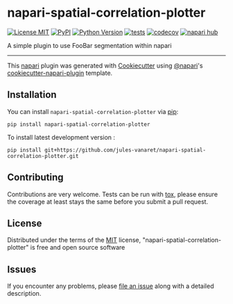 # napari-spatial-correlation-plotter

[![License MIT](https://img.shields.io/pypi/l/napari-spatial-correlation-plotter.svg?color=green)](https://github.com/jules-vanaret/napari-spatial-correlation-plotter/raw/main/LICENSE)
[![PyPI](https://img.shields.io/pypi/v/napari-spatial-correlation-plotter.svg?color=green)](https://pypi.org/project/napari-spatial-correlation-plotter)
[![Python Version](https://img.shields.io/pypi/pyversions/napari-spatial-correlation-plotter.svg?color=green)](https://python.org)
[![tests](https://github.com/jules-vanaret/napari-spatial-correlation-plotter/workflows/tests/badge.svg)](https://github.com/jules-vanaret/napari-spatial-correlation-plotter/actions)
[![codecov](https://codecov.io/gh/jules-vanaret/napari-spatial-correlation-plotter/branch/main/graph/badge.svg)](https://codecov.io/gh/jules-vanaret/napari-spatial-correlation-plotter)
[![napari hub](https://img.shields.io/endpoint?url=https://api.napari-hub.org/shields/napari-spatial-correlation-plotter)](https://napari-hub.org/plugins/napari-spatial-correlation-plotter)

A simple plugin to use FooBar segmentation within napari

----------------------------------

This [napari] plugin was generated with [Cookiecutter] using [@napari]'s [cookiecutter-napari-plugin] template.

<!--
Don't miss the full getting started guide to set up your new package:
https://github.com/napari/cookiecutter-napari-plugin#getting-started

and review the napari docs for plugin developers:
https://napari.org/stable/plugins/index.html
-->

## Installation

You can install `napari-spatial-correlation-plotter` via [pip]:

    pip install napari-spatial-correlation-plotter



To install latest development version :

    pip install git+https://github.com/jules-vanaret/napari-spatial-correlation-plotter.git


## Contributing

Contributions are very welcome. Tests can be run with [tox], please ensure
the coverage at least stays the same before you submit a pull request.

## License

Distributed under the terms of the [MIT] license,
"napari-spatial-correlation-plotter" is free and open source software

## Issues

If you encounter any problems, please [file an issue] along with a detailed description.

[napari]: https://github.com/napari/napari
[Cookiecutter]: https://github.com/audreyr/cookiecutter
[@napari]: https://github.com/napari
[MIT]: http://opensource.org/licenses/MIT
[BSD-3]: http://opensource.org/licenses/BSD-3-Clause
[GNU GPL v3.0]: http://www.gnu.org/licenses/gpl-3.0.txt
[GNU LGPL v3.0]: http://www.gnu.org/licenses/lgpl-3.0.txt
[Apache Software License 2.0]: http://www.apache.org/licenses/LICENSE-2.0
[Mozilla Public License 2.0]: https://www.mozilla.org/media/MPL/2.0/index.txt
[cookiecutter-napari-plugin]: https://github.com/napari/cookiecutter-napari-plugin

[file an issue]: https://github.com/jules-vanaret/napari-spatial-correlation-plotter/issues

[napari]: https://github.com/napari/napari
[tox]: https://tox.readthedocs.io/en/latest/
[pip]: https://pypi.org/project/pip/
[PyPI]: https://pypi.org/
